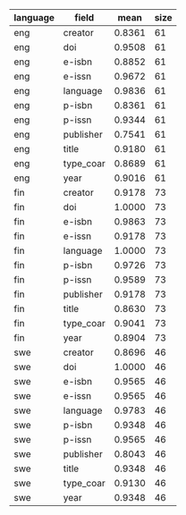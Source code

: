 | language   | field     |   mean |   size |
|------------|-----------|--------|--------|
| eng        | creator   | 0.8361 |     61 |
| eng        | doi       | 0.9508 |     61 |
| eng        | e-isbn    | 0.8852 |     61 |
| eng        | e-issn    | 0.9672 |     61 |
| eng        | language  | 0.9836 |     61 |
| eng        | p-isbn    | 0.8361 |     61 |
| eng        | p-issn    | 0.9344 |     61 |
| eng        | publisher | 0.7541 |     61 |
| eng        | title     | 0.9180 |     61 |
| eng        | type_coar | 0.8689 |     61 |
| eng        | year      | 0.9016 |     61 |
| fin        | creator   | 0.9178 |     73 |
| fin        | doi       | 1.0000 |     73 |
| fin        | e-isbn    | 0.9863 |     73 |
| fin        | e-issn    | 0.9178 |     73 |
| fin        | language  | 1.0000 |     73 |
| fin        | p-isbn    | 0.9726 |     73 |
| fin        | p-issn    | 0.9589 |     73 |
| fin        | publisher | 0.9178 |     73 |
| fin        | title     | 0.8630 |     73 |
| fin        | type_coar | 0.9041 |     73 |
| fin        | year      | 0.8904 |     73 |
| swe        | creator   | 0.8696 |     46 |
| swe        | doi       | 1.0000 |     46 |
| swe        | e-isbn    | 0.9565 |     46 |
| swe        | e-issn    | 0.9565 |     46 |
| swe        | language  | 0.9783 |     46 |
| swe        | p-isbn    | 0.9348 |     46 |
| swe        | p-issn    | 0.9565 |     46 |
| swe        | publisher | 0.8043 |     46 |
| swe        | title     | 0.9348 |     46 |
| swe        | type_coar | 0.9130 |     46 |
| swe        | year      | 0.9348 |     46 |
